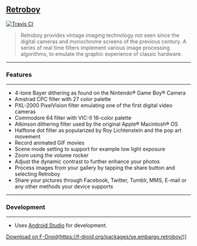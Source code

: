 ## <u>Retroboy</u>

[![Travis CI](https://travis-ci.org/mikljohansson/retroboy.svg?branch=master)](https://travis-ci.org/mikljohansson/retroboy)

>Retroboy provides vintage imaging technology not seen since the digital cameras and monochrome screens of
the previous century. A series of real time filters implement various image processing algorithms, to 
emulate the graphic experience of classic hardware.
------
### Features
------
* 4-tone Bayer dithering as found on the Nintendo® Game Boy® Camera
* Amstrad CPC filter with 27 color palette
* PXL-2000 PixelVision filter emulating one of the first digital video cameras
* Commodore 64 filter with VIC-II 16-color palette
* Atkinson dithering filter used by the original Apple® Macintosh® OS
* Halftone dot filter as popularized by Roy Lichtenstein and the pop art movement
* Record animated GIF movies
* Scene mode setting to support for example low light exposure
* Zoom using the volume rocker
* Adjust the dynamic contrast to further enhance your photos
* Process images from your gallery by tapping the share button and selecting Retroboy
* Share your pictures through Facebook, Twitter, Tumblr, MMS, E-mail or any other methods your device supports
------
### Development
------
* Uses [Android Studio](http://developer.android.com/tools/studio/index.html) for development.

[Download on F-Droid](https://f-droid.org/wiki/images/0/06/F-Droid-button_get-it-on.png)(https://f-droid.org/packages/se.embargo.retroboy/)]
